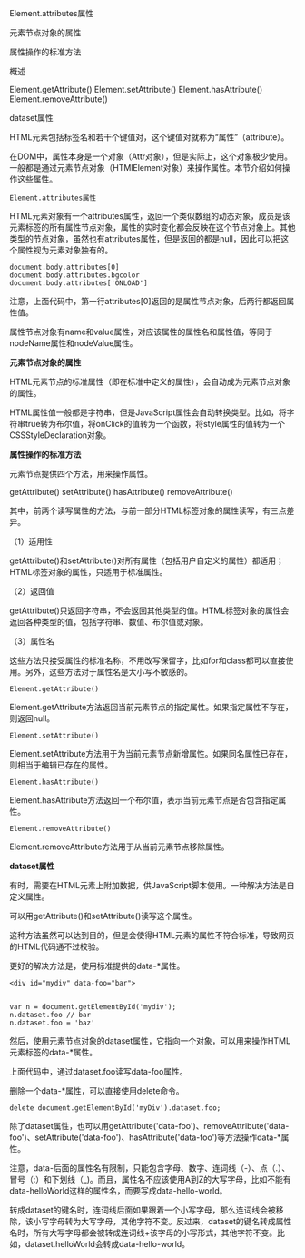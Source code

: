 Element.attributes属性

元素节点对象的属性

属性操作的标准方法

概述

Element.getAttribute()
Element.setAttribute()
Element.hasAttribute()
Element.removeAttribute()

dataset属性

HTML元素包括标签名和若干个键值对，这个键值对就称为“属性”（attribute）。

在DOM中，属性本身是一个对象（Attr对象），但是实际上，这个对象极少使用。一般都是通过元素节点对象（HTMlElement对象）来操作属性。本节介绍如何操作这些属性。

`Element.attributes属性`

HTML元素对象有一个attributes属性，返回一个类似数组的动态对象，成员是该元素标签的所有属性节点对象，属性的实时变化都会反映在这个节点对象上。其他类型的节点对象，虽然也有attributes属性，但是返回的都是null，因此可以把这个属性视为元素对象独有的。

```
document.body.attributes[0]
document.body.attributes.bgcolor
document.body.attributes['ONLOAD']
```

注意，上面代码中，第一行attributes[0]返回的是属性节点对象，后两行都返回属性值。

属性节点对象有name和value属性，对应该属性的属性名和属性值，等同于nodeName属性和nodeValue属性。

**元素节点对象的属性**

HTML元素节点的标准属性（即在标准中定义的属性），会自动成为元素节点对象的属性。

HTML属性值一般都是字符串，但是JavaScript属性会自动转换类型。比如，将字符串true转为布尔值，将onClick的值转为一个函数，将style属性的值转为一个CSSStyleDeclaration对象。

**属性操作的标准方法**

元素节点提供四个方法，用来操作属性。

getAttribute()
setAttribute()
hasAttribute()
removeAttribute()

其中，前两个读写属性的方法，与前一部分HTML标签对象的属性读写，有三点差异。

（1）适用性

getAttribute()和setAttribute()对所有属性（包括用户自定义的属性）都适用；HTML标签对象的属性，只适用于标准属性。

（2）返回值

getAttribute()只返回字符串，不会返回其他类型的值。HTML标签对象的属性会返回各种类型的值，包括字符串、数值、布尔值或对象。

（3）属性名

这些方法只接受属性的标准名称，不用改写保留字，比如for和class都可以直接使用。另外，这些方法对于属性名是大小写不敏感的。

`Element.getAttribute()`

Element.getAttribute方法返回当前元素节点的指定属性。如果指定属性不存在，则返回null。

`Element.setAttribute()`

Element.setAttribute方法用于为当前元素节点新增属性。如果同名属性已存在，则相当于编辑已存在的属性。

`Element.hasAttribute()`

Element.hasAttribute方法返回一个布尔值，表示当前元素节点是否包含指定属性。

`Element.removeAttribute()`

Element.removeAttribute方法用于从当前元素节点移除属性。

**dataset属性**

有时，需要在HTML元素上附加数据，供JavaScript脚本使用。一种解决方法是自定义属性。

可以用getAttribute()和setAttribute()读写这个属性。

这种方法虽然可以达到目的，但是会使得HTML元素的属性不符合标准，导致网页的HTML代码通不过校验。

更好的解决方法是，使用标准提供的data-*属性。

```
<div id="mydiv" data-foo="bar">


var n = document.getElementById('mydiv');
n.dataset.foo // bar
n.dataset.foo = 'baz'
```

然后，使用元素节点对象的dataset属性，它指向一个对象，可以用来操作HTML元素标签的data-*属性。

上面代码中，通过dataset.foo读写data-foo属性。

删除一个data-*属性，可以直接使用delete命令。

```
delete document.getElementById('myDiv').dataset.foo;
```
除了dataset属性，也可以用getAttribute('data-foo')、removeAttribute('data-foo')、setAttribute('data-foo')、hasAttribute('data-foo')等方法操作data-*属性。

注意，data-后面的属性名有限制，只能包含字母、数字、连词线（-）、点（.）、冒号（:）和下划线（_)。而且，属性名不应该使用A到Z的大写字母，比如不能有data-helloWorld这样的属性名，而要写成data-hello-world。

转成dataset的键名时，连词线后面如果跟着一个小写字母，那么连词线会被移除，该小写字母转为大写字母，其他字符不变。反过来，dataset的键名转成属性名时，所有大写字母都会被转成连词线+该字母的小写形式，其他字符不变。比如，dataset.helloWorld会转成data-hello-world。
